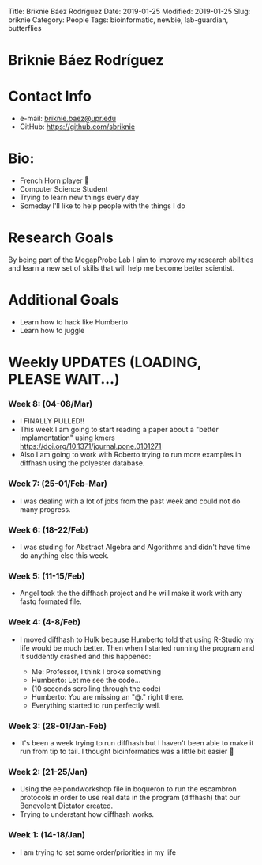 Title: Briknie Báez Rodríguez
Date: 2019-01-25
Modified: 2019-01-25
Slug: briknie
Category: People
Tags: bioinformatic, newbie, lab-guardian, butterflies

# Briknie Báez Rodríguez
# Contact Info
- e-mail: briknie.baez@upr.edu
- GitHub: https://github.com/sbriknie

# Bio:
 - French Horn player 📯
 - Computer Science Student 
 - Trying to learn new things every day
 - Someday I'll like to help people with the things I do    

# Research Goals

By being part of the MegapProbe Lab I aim to improve my research abilities and learn a new set of skills that will help me become better scientist.

# Additional Goals
- Learn how to hack like Humberto
- Learn how to juggle

# Weekly UPDATES (LOADING, PLEASE WAIT...)

### Week 8: (04-08/Mar)
- I FINALLY PULLED!!
- This week I am going to start reading a paper about a "better implamentation" using kmers https://doi.org/10.1371/journal.pone.0101271
- Also I am going to work with Roberto trying to run more examples in diffhash using the polyester database.

### Week 7: (25-01/Feb-Mar)
- I was dealing with a lot of jobs from the past week and could not do many progress.

### Week 6: (18-22/Feb)
- I was studing for Abstract Algebra and Algorithms and didn't have time do anything else this week.

### Week 5: (11-15/Feb)
- Angel took the the diffhash project and he will make it work with any fastq formated file.

### Week 4: (4-8/Feb)
- I moved diffhash to Hulk because Humberto told that using R-Studio my life would be much better. Then when I started running the program and it suddently crashed and this happened:

	- Me: Professor, I think I broke something
	- Humberto: Let me see the code...
	- (10 seconds scrolling through the code)
	- Humberto: You are missing an "@." right there.
	- Everything started to run perfectly well.

### Week 3: (28-01/Jan-Feb)
- It's been a week trying to run diffhash but I haven't been able to make it run from tip to tail. I thought bioinformatics was a little bit easier 🤔

### Week 2: (21-25/Jan)
- Using the eelpondworkshop file in boqueron to run the escambron protocols in order to use real data in the program (diffhash) that our Benevolent Dictator created.
- Trying to understant how diffhash works.

### Week 1: (14-18/Jan)
- I am trying to set some order/priorities in my life
